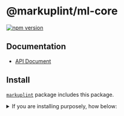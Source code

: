 # @markuplint/ml-core

[![npm version](https://badge.fury.io/js/%40markuplint%2Fml-core.svg)](https://www.npmjs.com/package/@markuplint/ml-core)

## Documentation

- [API Document](https://markuplint.dev/api-docs)

## Install

[`markuplint`](https://www.npmjs.com/package/markuplint) package includes this package.

<details>
<summary>If you are installing purposely, how below:</summary>

```shell
$ npm install @markuplint/ml-core
```

</details>
